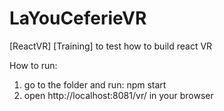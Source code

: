 # LaYouCeferieVR
[ReactVR] [Training] to test how to build react VR 

How to run:
1) go to the folder and run: npm start
2) open http://localhost:8081/vr/ in your browser 
